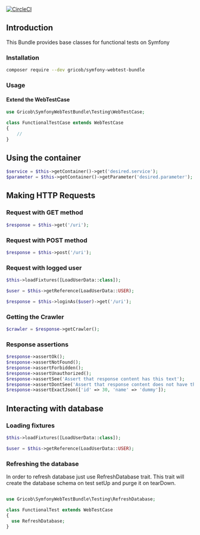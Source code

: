[![CircleCI](https://circleci.com/gh/gricob/symfony-webtest-bundle.svg?style=svg)](https://circleci.com/gh/gricob/symfony-webtest-bundle)

## Introduction

This Bundle provides base classes for functional tests on Symfony

### Installation

```bash
composer require --dev gricob/symfony-webtest-bundle
```


### Usage

#### Extend the WebTestCase

```php
use Gricob\SymfonyWebTestBundle\Testing\WebTestCase;

class FunctionalTestCase extends WebTestCase
{
    //
}
```


## Using the container

```php
$service = $this->getContainer()->get('desired.service');
$parameter = $this->getContainer()->getParameter('desired.parameter');
```

## Making HTTP Requests

### Request with GET method

```php
$response = $this->get('/uri');
```

### Request with POST method

```php
$response = $this->post('/uri');
```

### Request with logged user

```php
$this->loadFixtures([LoadUserData::class]);

$user = $this->getReference(LoadUserData::USER);

$response = $this->loginAs($user)->get('/uri');

```

### Getting the Crawler
```php
$crawler = $response->getCrawler();
```

### Response assertions

```php
$response->assertOk();
$response->assertNotFound();
$response->assertForbidden();
$response->assertUnauthorized();
$response->assertSee('Assert that response content has this text');
$response->assertDontSee('Assert that response content does not have this text');
$response->assertExactJson(['id' => 30, 'name' => 'dummy']);
```

## Interacting with database

### Loading fixtures

```php
$this->loadFixtures([LoadUserData::class]);

$user = $this->getReference(LoadUserData::USER);
```

### Refreshing the database

In order to refresh database just use RefreshDatabase trait. 
This trait will create the database schema on test setUp and purge it on tearDown.

```php

use Gricob\SymfonyWebTestBundle\Testing\RefreshDatabase;

class FunctionalTest extends WebTestCase
{
  use RefreshDatabase;
}
```
